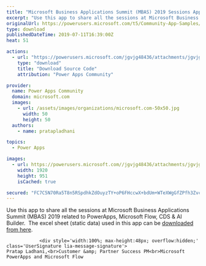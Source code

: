 ```yaml
---
title: "Microsoft Business Applications Summit (MBAS) 2019 Sessions App"
excerpt: "Use this app to share all the sessions at Microsoft Business Applications Summit (MBAS) 2019 related to PowerApps, Microsoft Flow, CDS &amp; AI Builder."
originalUrl: https://powerusers.microsoft.com/t5/Community-App-Samples/Microsoft-Business-Applications-Summit-MBAS-2019-Sessions-App/td-p/319894
type: download
publishedDateTime: 2019-07-11T16:39:00Z
heat: 51

actions:
  - url: "https://powerusers.microsoft.com/jgvjg48436/attachments/jgvjg48436/AppFeedbackGallery/206/3/MBAS-2019-PowerApps-and-Flow-Sessions.msapp"
    type: "download"
    title: "Download Source Code"
    attribution: "Power Apps Community"

provider:
  name: Power Apps Community
  domain: microsoft.com
  images:
    - url: /assets/images/organizations/microsoft.com-50x50.jpg
      width: 50
      height: 50
  authors:
    - name: pratapladhani

topics:
  - Power Apps

images:
  - url: https://powerusers.microsoft.com//jgvjg48436/attachments/jgvjg48436/AppFeedbackGallery/206/1/MBAS-App-Screenshot.png
    width: 1920
    height: 951
    isCached: true

secured: "FC7C5N70Ra5T8n5RSpdhkZdOuyzTY+oP6FHccwX+bdUm+WTeXWgGfZPfh3ZvcnVTEJSaeWxWNsHP7Qyp6j6kxOKFpdCYCQz4Aqi+ebmaH+xgj5MlckGTJLFs0yHdehEZ+p0gNrc/d84XNPGqIuajca522OxHRJOTdMcEZtqULts+lDa6nCTOqzpJjEpedRwUR/Uq1ScE1vtf0w5HWPu1vRcEy7fnAkLnrxViYQEzJo7hc1vC2tjMkkBdFb3YHT8JRHQo45MmEqe+xJM8smSSe9ukMPwxvvoRT25geB6nFwWNJKAMJaLAgVveKGQ7tqNhiSym2uW0gy5wgtN64zkVw+R7PxjtonPlqLbMzSq82Gxj5EafbJAm72FBfpISAMH16P1+vYKY7EdspMLmLJaLsWY6xjqzpOVxPsUsa8r329n1cf6jAkRZuPeW4M0eB32M;dbLDYjtDFUeTxBXALaR12w=="
---
```

<p>Use this app to share all the sessions at&nbsp;Microsoft Business Applications Summit (MBAS) 2019 related to PowerApps, Microsoft Flow, CDS &amp; AI Builder.&nbsp; The excel sheet (static data) used in this app can be <a title="Download the Excel sheet used as static data in the App" href="https://pahandsonlab.blob.core.windows.net/documents/MBAS_SessionList_Data.xlsx" target="_blank" rel="noopener nofollow noopener noreferrer">downloaded from here</a>.</p>
					
				
			
			
				<div style='width:100%; max-height:48px; overflow:hidden;' class='UserSignature lia-message-signature'>
	Pratap Ladhani,<br>Customer &amp; Partner Success PM<br>Microsoft PowerApps and Microsoft Flow
</div>

